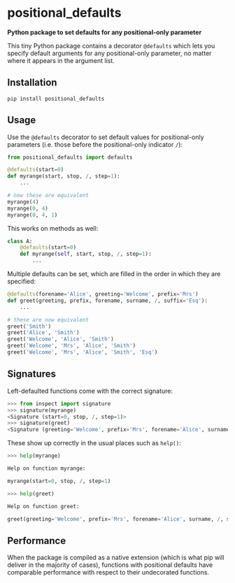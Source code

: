 positional_defaults
===================

**Python package to set defaults for any positional-only parameter**

This tiny Python package contains a decorator `@defaults` which lets you
specify default arguments for any positional-only parameter, no matter where
it appears in the argument list.

Installation
------------

    pip install positional_defaults

Usage
-----

Use the `@defaults` decorator to set default values for positional-only
parameters (i.e. those before the positional-only indicator `/`):

```py
from positional_defaults import defaults

@defaults(start=0)
def myrange(start, stop, /, step=1):
    ...

# now these are equivalent
myrange(4)
myrange(0, 4)
myrange(0, 4, 1)
```

This works on methods as well:

```py
class A:
    @defaults(start=0)
    def myrange(self, start, stop, /, step=1):
        ...
```

Multiple defaults can be set, which are filled in the order in which they are
specified:

```py
@defaults(forename='Alice', greeting='Welcome', prefix='Mrs')
def greet(greeting, prefix, forename, surname, /, suffix='Esq'):
    ...

# these are now equivalent
greet('Smith')
greet('Alice', 'Smith')
greet('Welcome', 'Alice', 'Smith')
greet('Welcome', 'Mrs', 'Alice', 'Smith')
greet('Welcome', 'Mrs', 'Alice', 'Smith', 'Esq')
```

Signatures
----------

Left-defaulted functions come with the correct signature:

```py
>>> from inspect import signature
>>> signature(myrange)
<Signature (start=0, stop, /, step=1)>
>>> signature(greet)
<Signature (greeting='Welcome', prefix='Mrs', forename='Alice', surname, /, suffix='Esq')>
```

These show up correctly in the usual places such as `help()`:

```py
>>> help(myrange)

Help on function myrange:

myrange(start=0, stop, /, step=1)

>>> help(greet)

Help on function greet:

greet(greeting='Welcome', prefix='Mrs', forename='Alice', surname, /, suffix='Esq')

```

Performance
-----------

When the package is compiled as a native extension (which is what pip will
deliver in the majority of cases), functions with positional defaults have
comparable performance with respect to their undecorated functions.
